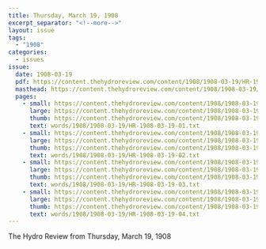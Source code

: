 ```yaml
---
title: Thursday, March 19, 1908
excerpt_separator: "<!--more-->"
layout: issue
tags:
  - "1908"
categories:
  - issues
issue:
  date: 1908-03-19
  pdf: https://content.thehydroreview.com/content/1908/1908-03-19/HR-1908-03-19.pdf
  masthead: https://content.thehydroreview.com/content/1908/1908-03-19/masthead/HR-1908-03-19.jpg
  pages:
    - small: https://content.thehydroreview.com/content/1908/1908-03-19/small/HR-1908-03-19-01.jpg
      large: https://content.thehydroreview.com/content/1908/1908-03-19/large/HR-1908-03-19-01.jpg
      thumb: https://content.thehydroreview.com/content/1908/1908-03-19/thumbnails/HR-1908-03-19-01.jpg
      text: words/1908/1908-03-19/HR-1908-03-19-01.txt
    - small: https://content.thehydroreview.com/content/1908/1908-03-19/small/HR-1908-03-19-02.jpg
      large: https://content.thehydroreview.com/content/1908/1908-03-19/large/HR-1908-03-19-02.jpg
      thumb: https://content.thehydroreview.com/content/1908/1908-03-19/thumbnails/HR-1908-03-19-02.jpg
      text: words/1908/1908-03-19/HR-1908-03-19-02.txt
    - small: https://content.thehydroreview.com/content/1908/1908-03-19/small/HR-1908-03-19-03.jpg
      large: https://content.thehydroreview.com/content/1908/1908-03-19/large/HR-1908-03-19-03.jpg
      thumb: https://content.thehydroreview.com/content/1908/1908-03-19/thumbnails/HR-1908-03-19-03.jpg
      text: words/1908/1908-03-19/HR-1908-03-19-03.txt
    - small: https://content.thehydroreview.com/content/1908/1908-03-19/small/HR-1908-03-19-04.jpg
      large: https://content.thehydroreview.com/content/1908/1908-03-19/large/HR-1908-03-19-04.jpg
      thumb: https://content.thehydroreview.com/content/1908/1908-03-19/thumbnails/HR-1908-03-19-04.jpg
      text: words/1908/1908-03-19/HR-1908-03-19-04.txt
---
```


The Hydro Review from Thursday, March 19, 1908

<!--more-->

